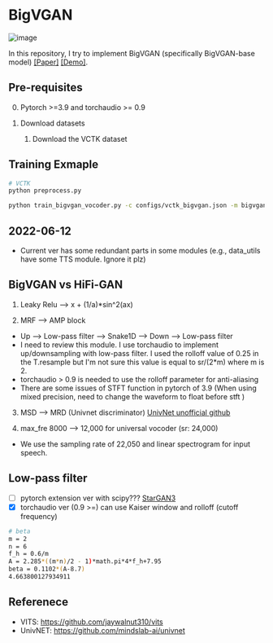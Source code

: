 # BigVGAN
![image](https://user-images.githubusercontent.com/56749640/173193781-0ee419a5-df66-4b94-8585-546167ecceb5.png)


In this repository, I try to implement BigVGAN (specifically BigVGAN-base model) [[Paper]](https://arxiv.org/pdf/2206.04658.pdf) [[Demo]](https://bigvgan-demo.github.io/).

## Pre-requisites
0. Pytorch >=3.9 and torchaudio >= 0.9

0. Download datasets
    1. Download the VCTK dataset
    

## Training Exmaple
```sh
# VCTK
python preprocess.py

python train_bigvgan_vocoder.py -c configs/vctk_bigvgan.json -m bigvgan
```

## 2022-06-12
- Current ver has some redundant parts in some modules (e.g., data_utils have some TTS module. Ignore it plz)

## BigVGAN vs HiFi-GAN 

1. Leaky Relu --> x + (1/a)*sin^2(ax)

2. MRF --> AMP block 
- Up --> Low-pass filter --> Snake1D --> Down --> Low-pass filter
- I need to review this module. I use torchaudio to implement up/downsampling with low-pass filter. I used the rolloff value of 0.25 in the T.resample but I'm not sure this value is equal to sr/(2*m) where m is 2.
- torchaudio > 0.9 is needed to use the rolloff parameter for anti-aliasing
- There are some issues of STFT function in pytorch of 3.9 (When using mixed precision, need to change the waveform to float before stft ) 

3. MSD --> MRD (Univnet discriminator) [UnivNet unofficial github](https://github.com/mindslab-ai/univnet/blob/9bb2b54838bb6d7ce767131cc7b8b61198bc7558/model/mrd.py#L49)

4. max_fre 8000 --> 12,000 for universal vocoder (sr: 24,000)
- We use the sampling rate of 22,050 and linear spectrogram for input speech.

## Low-pass filter
- [ ] pytorch extension ver with scipy??? [StarGAN3](https://github.com/NVlabs/stylegan3/blob/b1a62b91b18824cf58b533f75f660b073799595d/training/networks_stylegan3.py)
- [X] torchaudio ver (0.9 >=) can use Kaiser window and rolloff (cutoff frequency)

```sh
# beta 
m = 2
n = 6
f_h = 0.6/m
A = 2.285*((m*n)/2 - 1)*math.pi*4*f_h+7.95
beta = 0.1102*(A-8.7)
4.663800127934911
```

## Referenece
- VITS: https://github.com/jaywalnut310/vits
- UnivNET: https://github.com/mindslab-ai/univnet
